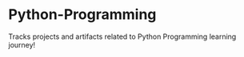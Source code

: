 # Python-Programming
Tracks projects and artifacts related to Python Programming learning journey! 
